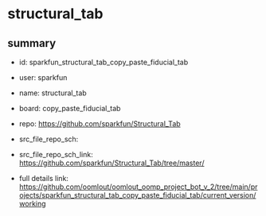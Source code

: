 # structural_tab
 
## summary 
* id: sparkfun_structural_tab_copy_paste_fiducial_tab
* user: sparkfun
* name: structural_tab
* board: copy_paste_fiducial_tab
* repo: https://github.com/sparkfun/Structural_Tab



* src_file_repo_sch: 
* src_file_repo_sch_link: https://github.com/sparkfun/Structural_Tab/tree/master/
* full details link: https://github.com/oomlout/oomlout_oomp_project_bot_v_2/tree/main/projects/sparkfun_structural_tab_copy_paste_fiducial_tab/current_version/working  







